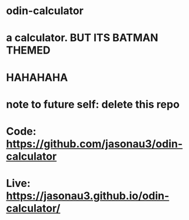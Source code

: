 # odin-calculator

# a calculator. BUT ITS BATMAN THEMED

# HAHAHAHA

# note to future self: delete this repo

# Code: https://github.com/jasonau3/odin-calculator
# Live: https://jasonau3.github.io/odin-calculator/
